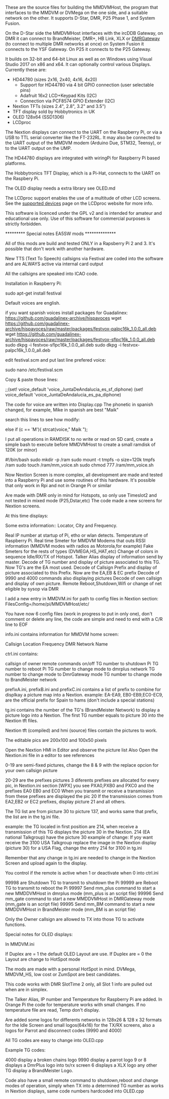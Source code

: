 These are the source files for building the MMDVMHost, the program that interfaces to the MMDVM or DVMega on the one side, and a suitable network on the other. It supports D-Star, DMR, P25 Phase 1, and System Fusion.

On the D-Star side the MMDVMHost interfaces with the ircDDB Gateway, on DMR it can connect to BrandMeister, DMR+, HB Link, XLX or [DMRGateway](https://github.com/g4klx/DMRGateway) (to connect to multiple DMR networks at once) on System Fusion it connects to the YSF Gateway. On P25 it connects to the P25 Gateway.

It builds on 32-bit and 64-bit Linux as well as on Windows using Visual Studio 2017 on x86 and x64. It can optionally control various Displays. Currently these are:

- HD44780 (sizes 2x16, 2x40, 4x16, 4x20)
	- Support for HD44780 via 4 bit GPIO connection (user selectable pins)
	- Adafruit 16x2 LCD+Keypad Kits (I2C)
	- Connection via PCF8574 GPIO Extender (I2C)
- Nextion TFTs (sizes 2.4", 2.8", 3.2" and 3.5")
- TFT display sold by Hobbytronics in UK
- OLED 128x64 (SSD1306)
- LCDproc

The Nextion displays can connect to the UART on the Raspberry Pi, or via a USB to TTL serial converter like the FT-232RL. It may also be connected to the UART output of the MMDVM modem (Arduino Due, STM32, Teensy), or to the UART output on the UMP.

The HD44780 displays are integrated with wiringPi for Raspberry Pi based platforms.

The Hobbytronics TFT Display, which is a Pi-Hat, connects to the UART on the Raspbery Pi.

The OLED display needs a extra library see OLED.md

The LCDproc support enables the use of a multitude of other LCD screens. See the [supported devices](http://lcdproc.omnipotent.net/hardware.php3) page on the LCDproc website for more info.

This software is licenced under the GPL v2 and is intended for amateur and educational use only. Use of this software for commercial purposes is strictly forbidden.


********* Special notes EA5SW mods **************

All of this mods are build and tested ONLY in a Rapsberry Pi 2 and 3.
It's possible that don't work with another hardware.


New TTS (Text To Speech) callsigns via Festival are coded into the software and are ALWAYS active via internal card output

All the callsigns are speaked into ICAO code. 

Installation in Raspberry Pi:

sudo apt-get install festival

Default voices are english.

if you want spanish voices install packages for Guadalinex:
https://github.com/guadalinex-archive/hispavoces
wget https://github.com/guadalinex-archive/hispavoces/raw/master/packages/festvox-palpc16k_1.0.0_all.deb
wget https://github.com/guadalinex-archive/hispavoces/raw/master/packages/festvox-sflpc16k_1.0.0_all.deb
sudo dkpg -i festvox-sflpc16k_1.0.0_all.deb
sudo dkpg -i festvox-palpc16k_1.0.0_all.deb

edit festival.scm and put last line prefered voice:

sudo nano /etc/festival.scm

Copy & paste those lines:

;;(set! voice_default 'voice_JuntaDeAndalucia_es_sf_diphone)
(set! voice_default 'voice_JuntaDeAndalucia_es_pa_diphone)


The code for voice are written into Display.cpp
The phonetic in spanish changed, for example, Mike in spanish are best "Maik"

search this lines to see how modify:

else if (c == 'M'){
strcat(voice," Maik ");


I put all operations in RAMDISK to no write or read on SD card, create a simple bash to execute before MMDVMHost to create a small ramdisk of 120K (or minor)

#!/bin/bash
sudo mkdir -p /ram
sudo mount -t tmpfs -o size=120k tmpfs /ram
sudo touch /ram/mm_voice.sh
sudo chmod 777 /ram/mm_voice.sh



Now Nextion Screen is more complex, all development are made and tested into a Raspberry Pi and use some routines of this hardware. It's possible that only work in Rpi and not in Orange Pi or similar

Are made with DMR only in mind for Hotspots, so only use Timeslot2 and not tested in mixed mode (P25,Dstar,etc) The code made a new screens for Nextion screens.

At this time displays:

Some extra information:: Locator, City and Frequency.

Real IP number at startup of Pi, etho or wlan detects.
Temperature of Raspberry Pi.
Real time Smeter for MMDVM Modems that outs RSSI information (MMDVM modes with radios as Motorola,for example)
Fake Smeters for the rests of types (DVMEGA,HS_HAT,etc)
Change of colors in sequence Idle/RX/TX of Hotspot.
Talker Alias display of information send by master.
Decode of TG number and display of picture associated to this TG.
Now TG's are the EA most used.
Decode of Callsign Prefix and display of picture associated to this Prefix.
Now are the EA,EB & EC prefix
Decode of 9990 and 4000 commands also displaying pictures
Decode of own callsign and display of own picture.
Remote Reboot,Shutdown,Wifi or change of net eligible by sysop via DMR


I add a new entry in MMDVM.ini for path to config files in Nextion section:
FilesConfig=/home/pi/MMDVMHost/etc/

You have now 6 config files (work in progress to put in only one), don't comment or delete any line, the code are simple and need to end with a C/R line to EOF

info.ini contains information for MMDVM home screen:

Callsign Location Frequency DMR Network Name

ctrl.ini contains:

callsign of owner remote commands on/off TG number to shutdown Pi TG number to reboot Pi TG number to change mode to dmrplus network TG number to change mode to DmrGateway mode TG number to change mode to BrandMeister network

prefixA.ini, prefixB.ini and prefixC.ini contains a list of prefix to combine for displkay a picture map into a Nextion. example: EA-EA9, EB0-EB9,EC0-EC9, are the official prefix for Spain to hams (don't include a special stations)

tg.ini contains the number of the TG's (BrandMeister Network) to display a picture logo into a Nextion. The first TG number equals to picture 30 into the Nextion tft files.

Nextion tft (compiled) and hmi (source) files contain the pictures to work.

The editable pics are 200x100 and 100x50 pixels

Open the Nextion HMI in Editor and observe the picture list Also Open the Nextion.ini file in a editor to see references

0-19 are semi-fixed pictures, change the 8 & 9 with the replace opcion for your own callsign picture

20-29 are the prefixes pictures 3 diferents prefixes are allocated for every pic, in Nextion.ini section [WPX] you see PXA0,PXB0 and PXC0 and the prefixes EA0 EB0 and EC0 When you transmit or receive a transmission from these prefixes are displayed the pic 20 If the transmission comes from EA2,EB2 or EC2 prefixes, display picture 21 and all others.

The TG list are from picture 30 to picture 137, and works same that prefix, the list are in the tg.ini file.

example: the TG localed in first position are 214, when receive a transmission of this TG displays the picture 30 in the Nextion. 214 (EA national Talkgroup) have the picture 30 example of change: If yoy want receive the 3100 USA Talkgroup replace the image in the Nextion display (picture 30) for a USA Flag, change the entry 214 for 3100 in tg.ini

Remember that any change in tg.ini are needed to change in the Nextion Screen and upload again to the display.

You control if the remote is active when 1 or deactivate when 0 into ctrl.ini

99998 are Shutdown TG to transmit to shutdown the Pi
99999 are Reboot TG to transmit to reboot the Pi
99997 Send mm_plus command to start a new MMDDVMHost in dmrplus mode (mm_plus is an script file)
99996 Send mm_gate command to start a new MMDDVMHost in DMRGateway mode (mm_gate is an script file)
99995 Send mm_BM command to start a new MMDDVMHost in BrandMeister mode (mm_BM is an script file)

Only the Owner callsign are allowed to TX into those TG to activate functions.


Special notes for OLED displays:


In MMDVM.ini

If Duplex are = 1 the default OLED Layout are use.
If Duplex are = 0 the Layout are change to HotSpot mode

The mods are made with a personal HotSpot in mind. DVMega, MMDVM_HS, low cost or ZumSpot are best candidates.

This code works with DMR SlotTime 2 only, all Slot 1 info are pulled out when are in simplex.

The Talker Alias, IP number and Temperature for Raspberry Pi are added. In Orange Pi the code for temperature works with small changes.
If no temperature file are read, Temp don't display.

Are added some logos for differents networks in 128x26 & 128 x 32 formats for the Idle Screen and small logos(64x16) for the TX/RX screens, also a logos for Parrot and disconnect codes (9990 and 4000)

All TG codes are easy to change into OLED.cpp

Example TG codes:

4000 display a broken chains logo
9990 display a parrot logo
9 or 8 displays a DmrPlus logo into tx/rx screen
6 displays a XLX logo
any other TG display a BrandMeister Logo.

Code also have a small remote command to shutdown,reboot and change modes of operation, simply when TX into a determined TG number as works in Nextion displays, same code numbers hardcoded into OLED.cpp

